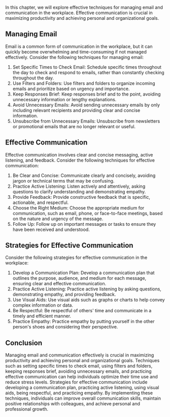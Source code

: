 
In this chapter, we will explore effective techniques for managing email and communication in the workplace. Effective communication is crucial in maximizing productivity and achieving personal and organizational goals.

Managing Email
--------------

Email is a common form of communication in the workplace, but it can quickly become overwhelming and time-consuming if not managed effectively. Consider the following techniques for managing email:

1. Set Specific Times to Check Email: Schedule specific times throughout the day to check and respond to emails, rather than constantly checking throughout the day.
2. Use Filters and Folders: Use filters and folders to organize incoming emails and prioritize based on urgency and importance.
3. Keep Responses Brief: Keep responses brief and to the point, avoiding unnecessary information or lengthy explanations.
4. Avoid Unnecessary Emails: Avoid sending unnecessary emails by only including relevant recipients and providing clear and concise information.
5. Unsubscribe from Unnecessary Emails: Unsubscribe from newsletters or promotional emails that are no longer relevant or useful.

Effective Communication
-----------------------

Effective communication involves clear and concise messaging, active listening, and feedback. Consider the following techniques for effective communication:

1. Be Clear and Concise: Communicate clearly and concisely, avoiding jargon or technical terms that may be confusing.
2. Practice Active Listening: Listen actively and attentively, asking questions to clarify understanding and demonstrating empathy.
3. Provide Feedback: Provide constructive feedback that is specific, actionable, and respectful.
4. Choose the Right Medium: Choose the appropriate medium for communication, such as email, phone, or face-to-face meetings, based on the nature and urgency of the message.
5. Follow Up: Follow up on important messages or tasks to ensure they have been received and understood.

Strategies for Effective Communication
--------------------------------------

Consider the following strategies for effective communication in the workplace:

1. Develop a Communication Plan: Develop a communication plan that outlines the purpose, audience, and medium for each message, ensuring clear and effective communication.
2. Practice Active Listening: Practice active listening by asking questions, demonstrating empathy, and providing feedback.
3. Use Visual Aids: Use visual aids such as graphs or charts to help convey complex information or data.
4. Be Respectful: Be respectful of others' time and communicate in a timely and efficient manner.
5. Practice Empathy: Practice empathy by putting yourself in the other person's shoes and considering their perspective.

Conclusion
----------

Managing email and communication effectively is crucial in maximizing productivity and achieving personal and organizational goals. Techniques such as setting specific times to check email, using filters and folders, keeping responses brief, avoiding unnecessary emails, and practicing effective communication can help individuals optimize their time use and reduce stress levels. Strategies for effective communication include developing a communication plan, practicing active listening, using visual aids, being respectful, and practicing empathy. By implementing these techniques, individuals can improve overall communication skills, maintain positive relationships with colleagues, and achieve personal and professional growth.
